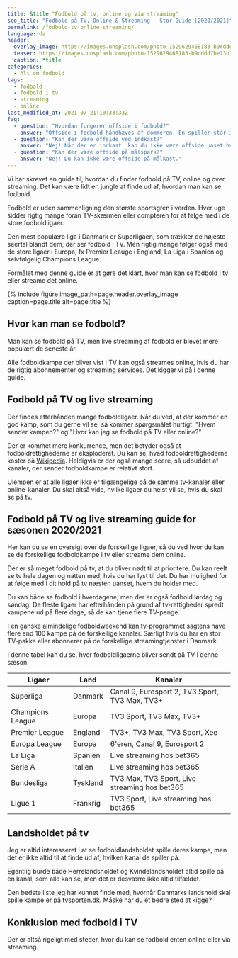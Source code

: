 ```yaml
---
title: &title "Fodbold på tv, online og via streaming"
seo_title: "Fodbold på TV, Online & Streaming - Stor Guide [2020/2021]"
permalink: /fodbold-tv-online-streaming/
language: da
header:
  overlay_image: https://images.unsplash.com/photo-1529629468183-b9cddd7be13b?ixid=MnwxMjA3fDB8MHxwaG90by1wYWdlfHx8fGVufDB8fHx8&ixlib=rb-1.2.1&auto=format&fit=crop&w=1900&q=80
  teaser: https://images.unsplash.com/photo-1529629468183-b9cddd7be13b?ixid=MnwxMjA3fDB8MHxwaG90by1wYWdlfHx8fGVufDB8fHx8&ixlib=rb-1.2.1&auto=format&fit=crop&w=400&q=80
  caption: *title
categories:
  - Alt om fodbold
tags:
  - fodbold
  - fodbold i tv
  - streaming
  - online
last_modified_at: 2021-07-21T10:33:33Z
faq:
  - question: "Hvordan fungerer offside i fodbold?"
    answer: "Offside i fodbold håndhæves af dommeren. En spiller står i offside-position, hvis han er nærmere modstandernes mållinje end både bolden og den næstbagerste modspiller (typisk den bagerste markspiller, da målmanden tæller med som modspiller). Der findes en del undtagelser, som forklares på denne side..."
  - question: "Kan der være offside ved indkast?"
    answer: "Nej! Når der er indkast, kan du ikke være offside uaset hvor på banen du står."
  - question: "Kan der være offside på målspark?"
    answer: "Nej! Du kan ikke være offside på målkast."
---
```


Vi har skrevet en guide til, hvordan du finder fodbold på TV, online og over streaming. Det kan være lidt en jungle at finde ud af, hvordan man kan se fodbold.

Fodbold er uden sammenligning den største sportsgren i verden. Hver uge sidder rigtig mange foran TV-skærmen eller compteren for at følge med i de store fodboldligaer.

Den mest populære liga i Danmark er Superligaen, som trækker de højeste seertal blandt dem, der ser fodbold i TV. Men rigtig mange følger også med de store ligaer i Europa, fx Premier Leauge i England, La Liga i Spanien og selvfølgelig Champions League.

Formålet med denne guide er at gøre det klart, hvor man kan se fodbold i tv eller streame det online.

{% include figure image_path=page.header.overlay_image caption=page.title alt=page.title %}

## Hvor kan man se fodbold?

Man kan se fodbold på TV, men live streaming af fodbold er blevet mere populært de seneste år.

Alle fodboldkampe der bliver vist i TV kan også streames online, hvis du har de rigtig abonnementer og streaming services. Det kigger vi på i denne guide.

## Fodbold på TV og live streaming

Der findes efterhånden mange fodboldligaer. Når du ved, at der kommer en god kamp, som du gerne vil se, så kommer spørgsmålet hurtigt: "Hvem sender kampen?" og "Hvor kan jeg se fodbold på TV eller online?"

Der er kommet mere konkurrence, men det betyder også at fodboldrettighederne er eksploderet. Du kan se, hvad fodboldrettighederne koster på [Wikipedia](https://en.wikipedia.org/wiki/List_of_domestic_football_league_broadcast_deals_by_country). Heldigvis er der også mange seere, så udbuddet af kanaler, der sender fodboldkampe er relativt stort.

Ulempen er at alle ligaer ikke er tilgængelige på de samme tv-kanaler eller online-kanaler. Du skal altså vide, hvilke ligaer du helst vil se, hvis du skal se på tv.

## Fodbold på TV og live streaming guide for sæsonen 2020/2021

Her kan du se en oversigt over de forskellige ligaer, så du ved hvor du kan se de forskellige fodboldkampe i tv eller streame dem online.

Der er så meget fodbold på tv, at du bliver nødt til at prioritere. Du kan reelt se tv hele dagen og natten med, hvis du har lyst til det. Du har mulighed for at følge med i dit hold på tv næsten uanset, hvem du holder med.

Du kan både se fodbold i hverdagene, men der er også fodbold lørdag og søndag. De fleste ligaer har efterhånden på grund af tv-rettigheder spredt kampene ud på flere dage, så de kan tjene flere TV-penge.

I en ganske almindelige fodboldweekend kan tv-programmet sagtens have flere end 100 kampe på de forskellige kanaler. Særligt hvis du har en stor TV-pakke eller abonnerer på de forskellige streamingtjenster i Danmark.

I denne tabel kan du se, hvor fodboldligaerne bliver sendt på TV i denne sæson.

| Ligaer | Land | Kanaler |
|-|-|-|
| Superliga	| Danmark | Canal 9, Eurosport 2, TV3 Sport, TV3 Max, TV3+ |
| Champions League | Europa | TV3 Sport, TV3 Max, TV3+ |
| Premier League | England | TV3+, TV3 Max, TV3 Sport, Xee |
| Europa League	| Europa | 6'eren, Canal 9, Eurosport 2 |
| La Liga | Spanien | Live streaming hos bet365 |
| Serie A | Italien | Live streaming hos bet365 |
| Bundesliga | Tyskland | TV3 Max, TV3 Sport, Live streaming hos bet365 |
| Ligue 1 | Frankrig | TV3 Sport, Live streaming hos bet365 |

## Landsholdet på tv

Jeg er altid interesseret i at se fodboldlandsholdet spille deres kampe, men det er ikke altid til at finde ud af, hvilken kanal de spiller på.

Egentlig burde både Herrelandsholdet og Kvindelandsholdet altid spille på en kanal, som alle kan se, men det er desværre ikke altid tilfældet.

Den bedste liste jeg har kunnet finde med, hvornår Danmarks landshold skal spille kampe er på [tvsporten.dk](https://www.tvsporten.dk/fodbold/danmark/). Måske har du et bedre sted at kigge?

## Konklusion med fodbold i TV

Der er altså rigeligt med steder, hvor du kan se fodbold enten online eller via streaming.
